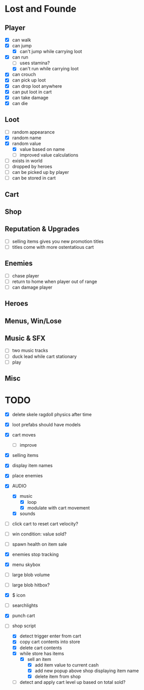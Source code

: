 # Lost and Founde



## Player
- [x] can walk
- [x] can jump
    - [x] can't jump while carrying loot
- [x] can run
    - [ ] uses stamina?
    - [x] can't run while carrying loot
- [x] can crouch
- [x] can pick up loot
- [x] can drop loot anywhere
- [x] can put loot in cart
- [x] can take damage
- [x] can die

## Loot
- [ ] random appearance
- [x] random name
- [x] random value
    - [x] value based on name
    - [ ] improved value calculations
- [ ] exists in world
- [ ] dropped by heroes
- [ ] can be picked up by player
- [ ] can be stored in cart

## Cart

## Shop

## Reputation & Upgrades
- [ ] selling items gives you new promotion titles
- [ ] titles come with more ostentatious cart

## Enemies
- [ ] chase player
- [ ] return to home when player out of range
- [ ] can damage player

## Heroes

## Menus, Win/Lose

## Music & SFX
- [ ] two music tracks
- [ ] duck lead while cart stationary
- [ ] play 

## Misc



# TODO

- [x] delete skele ragdoll physics after time
- [x] loot prefabs should have models
- [x] cart moves
    - [ ] improve
- [x] selling items
- [x] display item names
- [x] place enemies
- [x] AUDIO
    - [x] music
        - [x] loop
        - [x] modulate with cart movement
    - [x] sounds
- [ ] click cart to reset cart velocity?
- [ ] win condition: value sold?
- [ ] spawn health on item sale
- [x] enemies stop tracking
- [x] menu skybox
- [ ] large blob volume
- [ ] large blob hitbox?
- [x] $ icon
- [ ] searchlights
- [x] punch cart



- [ ] shop script
    - [x] detect trigger enter from cart
    - [x] copy cart contents into store
    - [x] delete cart contents
    - [x] while store has items
        - [x] sell an item
            - [x] add item value to current cash
            - [x] add new popup above shop displaying item name
            - [x] delete item from shop
    - [ ] detect and apply cart level up based on total sold?